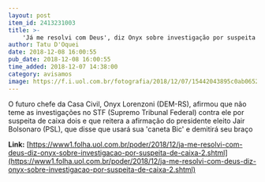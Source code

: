 ```yaml
---
layout: post
item_id: 2413231003
title: >-
    'Já me resolvi com Deus', diz Onyx sobre investigação por suspeita de caixa 2
author: Tatu D'Oquei
date: 2018-12-08 16:00:55
pub_date: 2018-12-08 16:00:55
time_added: 2018-12-07 14:38:00
category: avisamos
image: https://f.i.uol.com.br/fotografia/2018/12/07/15442043895c0ab06528a93_1544204389_3x2_rt.jpg
---
```


O futuro chefe da Casa Civil, Onyx Lorenzoni (DEM-RS), afirmou que não teme as investigações no STF (Supremo Tribunal Federal) contra ele por suspeita de caixa dois e que reitera a afirmação do presidente eleito Jair Bolsonaro (PSL), que disse que usará sua 'caneta Bic' e demitirá seu braço

**Link:** [https://www1.folha.uol.com.br/poder/2018/12/ja-me-resolvi-com-deus-diz-onyx-sobre-investigacao-por-suspeita-de-caixa-2.shtml](https://www1.folha.uol.com.br/poder/2018/12/ja-me-resolvi-com-deus-diz-onyx-sobre-investigacao-por-suspeita-de-caixa-2.shtml)

